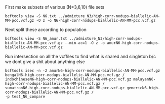 First make subsets of various (N=3,6,10) file sets

```
bcftools view -S N6.txt ../admixture_N3/high-corr-nodups-biallelic-AN-MM-pcc.vcf.gz -O z -o N6-high-corr-nodups-biallelic-AN-MM-pcc.vcf.gz
```

Next split these according to population
```
bcftools view -S N6_amur.txt ../admixture_N3/high-corr-nodups-biallelic-AN-MM-pcc.vcf.gz --min-ac=1 -O z -o amurN6-high-corr-nodups-biallelic-AN-MM-pcc.vcf.gz
```


Run intersection on all the vcffiles to find what is shared and singleton b/c we dont give a shit about anything else
```
bcftools isec -n -2 amurN6-high-corr-nodups-biallelic-AN-MM-pcc.vcf.gz bengalN6-high-corr-nodups-biallelic-AN-MM-pcc.vcf.gz /
indochineseN6-high-corr-nodups-biallelic-AN-MM-pcc.vcf.gz malayanN6-high-corr-nodups-biallelic-AN-MM-pcc.vcf.gz /
sumatranN6-high-corr-nodups-biallelic-AN-MM-pcc.vcf.gz genericN6-high-corr-nodups-biallelic-AN-MM-pcc.vcf.gz /
-p test_N6_compare
```
